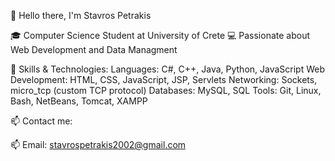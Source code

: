 👋 Hello there, I'm Stavros Petrakis 

🎓 Computer Science Student at University of Crete
💻 Passionate about Web Development and Data Managment

🚀 Skills & Technologies:
Languages: C#, C++, Java, Python, JavaScript
Web Development: HTML, CSS, JavaScript, JSP, Servlets
Networking: Sockets, micro_tcp (custom TCP protocol)
Databases: MySQL, SQL
Tools: Git, Linux, Bash, NetBeans, Tomcat, XAMPP

📫 Contact me:

📫 Email: stavrospetrakis2002@gmail.com
